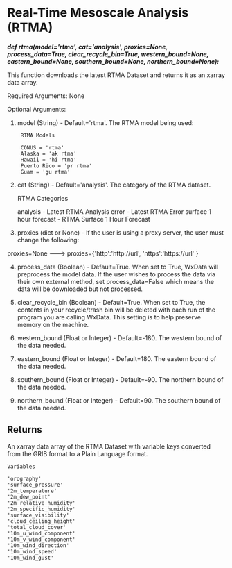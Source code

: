 # Real-Time Mesoscale Analysis (RTMA)

***def rtma(model='rtma', 
         cat='analysis', 
         proxies=None,
         process_data=True,
         clear_recycle_bin=True,
         western_bound=None,
         eastern_bound=None,
         southern_bound=None,
         northern_bound=None):***


This function downloads the latest RTMA Dataset and returns it as an xarray data array. 

Required Arguments: None

Optional Arguments:

1) model (String) - Default='rtma'. The RTMA model being used:

        RTMA Models
        
        CONUS = 'rtma'
        Alaska = 'ak rtma'
        Hawaii = 'hi rtma'
        Puerto Rico = 'pr rtma'
        Guam = 'gu rtma'

2) cat (String) - Default='analysis'. The category of the RTMA dataset. 

    RTMA Categories
    
    analysis - Latest RTMA Analysis
    error - Latest RTMA Error
    surface 1 hour forecast - RTMA Surface 1 Hour Forecast

3) proxies (dict or None) - If the user is using a proxy server, the user must change the following:

proxies=None ---> proxies={'http':'http://url',
                      'https':'https://url'
                  }
                  
4) process_data (Boolean) - Default=True. When set to True, WxData will preprocess the model data. If the user wishes to process the 
 data via their own external method, set process_data=False which means the data will be downloaded but not processed. 
 
5) clear_recycle_bin (Boolean) - Default=True. When set to True, the contents in your recycle/trash bin will be deleted with each run
  of the program you are calling WxData. This setting is to help preserve memory on the machine. 
  
6) western_bound (Float or Integer) - Default=-180. The western bound of the data needed. 

7) eastern_bound (Float or Integer) - Default=180. The eastern bound of the data needed.

8) southern_bound (Float or Integer) - Default=-90. The northern bound of the data needed.

9) northern_bound (Float or Integer) - Default=90. The southern bound of the data needed.

Returns
-------

An xarray data array of the RTMA Dataset with variable keys converted from the GRIB format to a Plain Language format. 

    Variables
    
    'orography'
    'surface_pressure'
    '2m_temperature'
    '2m_dew_point'
    '2m_relative_humidity'
    '2m_specific_humidity'
    'surface_visibility'
    'cloud_ceiling_height'
    'total_cloud_cover'
    '10m_u_wind_component'
    '10m_v_wind_component'
    '10m_wind_direction'
    '10m_wind_speed'
    '10m_wind_gust'
